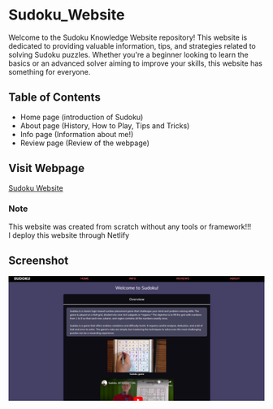 # Sudoku_Website
<p>
  Welcome to the Sudoku Knowledge Website repository! This website is dedicated to providing valuable information, tips, and strategies related to solving Sudoku puzzles. Whether you're a beginner looking to learn the basics or an advanced solver aiming to improve your skills, this website has something for everyone. 
</p>

## Table of Contents

- Home page   (introduction of Sudoku)
- About page  (History, How to Play, Tips and Tricks)
- Info page   (Information about me!)
- Review page (Review of the webpage)

## Visit Webpage
<a href="https://sudoku-website.netlify.app/">Sudoku Website</a>

### Note
This website was created from scratch without any tools or framework!!!<br />
I deploy this website through Netlify

## Screenshot
![Homepage](HomePageScreenshot.png)
